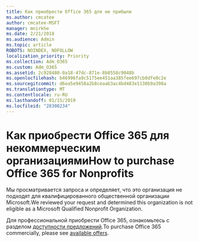 ```yaml
---
title: Как приобрести Office 365 для не прибыли
ms.author: cmcatee
author: cmcatee-MSFT
manager: mnirkhe
ms.date: 2/21/2018
ms.audience: Admin
ms.topic: article
ROBOTS: NOINDEX, NOFOLLOW
localization_priority: Priority
ms.collection: Adm_O365
ms.custom: Adm_O365
ms.assetid: 2c928480-0a18-47dc-871e-8b8558c9048b
ms.openlocfilehash: b46996fa9c5175ee451aa385fee697cb0dfe0c2e
ms.sourcegitcommit: d6ea5e9458a2b8ceaab3ac4bd483e1130b9a398a
ms.translationtype: MT
ms.contentlocale: ru-RU
ms.lasthandoff: 01/15/2019
ms.locfileid: "28308234"
---
```

# <a name="how-to-purchase-office-365-for-nonprofits"></a><span data-ttu-id="40b1d-102">Как приобрести Office 365 для некоммерческим организациями</span><span class="sxs-lookup"><span data-stu-id="40b1d-102">How to purchase Office 365 for Nonprofits</span></span>

<span data-ttu-id="40b1d-103">Мы просматривается запроса и определяет, что это организация не подходят для квалифицированного общественной организации Microsoft.</span><span class="sxs-lookup"><span data-stu-id="40b1d-103">We reviewed your request and determined this organization is not eligible as a Microsoft Qualified Nonprofit Organization.</span></span>
  
<span data-ttu-id="40b1d-104">Для профессиональной приобрести Office 365, ознакомьтесь с разделом [доступности предложений](https://portal.office.com/AdminPortal/Home).</span><span class="sxs-lookup"><span data-stu-id="40b1d-104">To purchase Office 365 commercially, please see [available offers](https://portal.office.com/AdminPortal/Home).</span></span>
  

